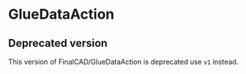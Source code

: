 # GlueDataAction

## Deprecated version

This version of FinalCAD/GlueDataAction is deprecated use `v1` instead.
